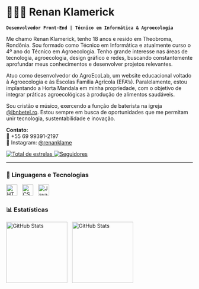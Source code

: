 # 👨🏻‍💻 Renan Klamerick

**`Desenvolvedor Front-End | Técnico em Informática & Agroecologia`**

Me chamo Renan Klamerick, tenho 18 anos e resido em Theobroma, Rondônia. Sou formado como Técnico em Informática e atualmente curso o 4º ano do Técnico em Agroecologia. Tenho grande interesse nas áreas de tecnologia, agroecologia, design gráfico e redes, buscando constantemente aprofundar meus conhecimentos e desenvolver projetos relevantes.

Atuo como desenvolvedor do AgroEcoLab, um website educacional voltado à Agroecologia e às Escolas Família Agrícola (EFA’s). Paralelamente, estou implantando a Horta Mandala em minha propriedade, com o objetivo de integrar práticas agroecológicas à produção de alimentos saudáveis.

Sou cristão e músico, exercendo a função de baterista na igreja [@ibnbetel.ro](https://www.instagram.com/ibnbetel.ro/). Estou sempre em busca de oportunidades que me permitam unir tecnologia, sustentabilidade e inovação.

**Contato:**  
📱 +55 69 99391-2197  
📸 Instagram: [@renanklame](https://www.instagram.com/renanklame/)

<p align="left">
    <a href="https://github.com/klamerick?tab=repositories&sort=stargazers">
        <img 
            alt="Total de estrelas" 
            title="Total de estrelas GitHub" 
            src="https://custom-icon-badges.demolab.com/github/stars/klamerick?color=55960c&style=for-the-badge&labelColor=488207&logo=star&label=estrelas"
        />
    </a>
    <a href="https://github.com/klamerick?tab=followers">
        <img 
            alt="Seguidores" 
            title="Me siga no GitHub" 
            src="https://custom-icon-badges.demolab.com/github/followers/klamerick?color=236ad3&labelColor=1155ba&style=for-the-badge&logo=github&label=Seguidores&logoColor=white"
        />
    </a>
</p>

---

### 🤖 Linguagens e Tecnologias

<img 
    align="left" 
    alt="HTML"
    title="HTML" 
    width="30px" 
    style="padding-right: 10px;" 
    src="https://cdn.jsdelivr.net/gh/devicons/devicon@latest/icons/html5/html5-original.svg" 
/>
<img 
    align="left" 
    alt="CSS" 
    title="CSS"
    width="30px" 
    style="padding-right: 10px;" 
    src="https://cdn.jsdelivr.net/gh/devicons/devicon@latest/icons/css3/css3-original.svg" 
/>
<img 
    align="left" 
    alt="JavaScript" 
    title="JavaScript"
    width="30px" 
    style="padding-right: 10px;" 
    src="https://cdn.jsdelivr.net/gh/devicons/devicon@latest/icons/javascript/javascript-original.svg" 
/>

<br/>
<br/>

### 📊 Estatísticas

<p>
  <img 
    align="left" 
    alt="GitHub Stats" 
    height="165" 
    style="padding-right: 10px;" 
    src="https://github-readme-stats.vercel.app/api?username=klamerick&show_icons=true&theme=tokyonight&include_all_commits=true&locale=pt-br" 
  />

<img 
      align="left" 
      alt="GitHub Stats" 
      height="165" 
      src="https://github-readme-stats.vercel.app/api/top-langs/?username=klamerick&theme=tokyonight&layout=compact&custom_title=Tecnologias&langs_count=3" 
  />

</p>
